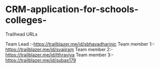 # CRM-application-for-schools-colleges-

Trailhead URLs

Team Lead    :-https://trailblazer.me/id/sbhavadharinic
Team member 1:-https://trailblazer.me/id/svajiram
Team member 2:-https://trailblazer.me/id/tthraviya
Team member 3:-https://trailblazer.me/id/subas179
